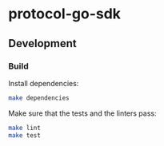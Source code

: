 # protocol-go-sdk

## Development

### Build

Install dependencies:

```bash
make dependencies
```

Make sure that the tests and the linters pass:

```bash
make lint
make test
```
